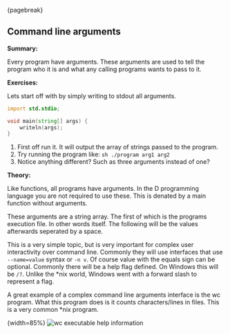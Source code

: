 {pagebreak}

## Command line arguments
**Summary:**

Every program have arguments. These arguments are used to tell the program who it is and what any calling programs wants to pass to it. 

**Exercises:**

Lets start off with by simply writing to stdout all arguments.

```D
import std.stdio;

void main(string[] args) {
	writeln(args);
}
```

1. First off run it. It will output the array of strings passed to the program.
2. Try running the program like: ``sh ./program arg1 arg2``
3. Notice anything different? Such as three arguments instead of one?

**Theory:**

Like functions, all programs have arguments. In the D programming language you are not required to use these. This is denated by a main function without arguments.

These arguments are a string array. The first of which is the programs execution file. In other words itself. The following will be the values afterwards seperated by a space.

This is a very simple topic, but is very important for complex user interactivity over command line. Commonly they will use interfaces that use ``--name=value`` syntax or ``-n v``. Of course value with the equals sign can be optional. Commonly there will be a help flag defined. On Windows this will be ``/?``. Unlike the *nix world, Windows went with a forward slash to represent a flag.

A great example of a complex command line arguments interface is the wc program. What this program does is it counts characters/lines in files. This is a very common *nix program.

{width=85%}
![wc executable help information](images/wc_help.png)






